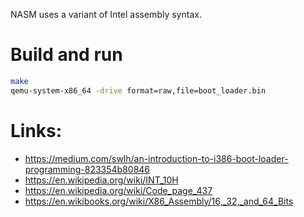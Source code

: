 NASM uses a variant of Intel assembly syntax.

# Build and run
```bash
make
qemu-system-x86_64 -drive format=raw,file=boot_loader.bin
```

# Links:
- https://medium.com/swlh/an-introduction-to-i386-boot-loader-programming-823354b80846
- https://en.wikipedia.org/wiki/INT_10H
- https://en.wikipedia.org/wiki/Code_page_437
- https://en.wikibooks.org/wiki/X86_Assembly/16,_32,_and_64_Bits